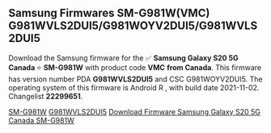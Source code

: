 <h2>Samsung Firmwares SM-G981W(VMC) G981WVLS2DUI5/G981WOYV2DUI5/G981WVLS2DUI5</h2>
Download the Samsung firmware for the ✅ <strong>Samsung Galaxy S20 5G Canada </strong> ⭐ <strong>SM-G981W</strong> with product code <strong>VMC</strong> <strong> from Canada</strong>. This firmware has version number PDA <strong>G981WVLS2DUI5</strong> and CSC G981WOYV2DUI5. The operating system of this firmware is Android R , with build date 2021-11-02. Changelist <strong>22299651</strong>.


[SM-G981W](https://samfirm.shop/samsung/model/SM-G981W)
[G981WVLS2DUI5](https://samfirm.shop/samsung/pda/G981WVLS2DUI5)
[Download Firmware Samsung Galaxy S20 5G Canada SM-G981W](https://samfirm.shop/samsung/firmware/470711)
